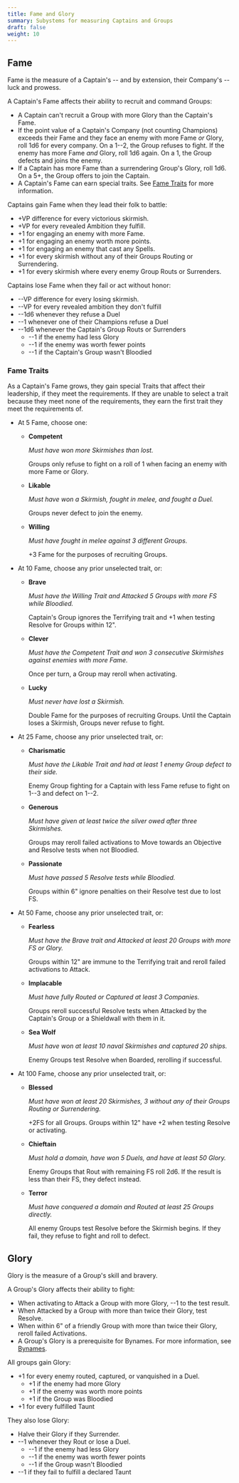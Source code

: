 ```yaml
---
title: Fame and Glory
summary: Subystems for measuring Captains and Groups
draft: false
weight: 10
---
```


## Fame

Fame is the measure of a Captain's -- and by extension, their Company's -- luck and prowess.

A Captain's Fame affects their ability to recruit and command Groups:

- A Captain can't recruit a Group with more Glory than the Captain's Fame.
- If the point value of a Captain's Company (not counting Champions) exceeds their Fame and they
  face an enemy with more Fame _or_ Glory, roll 1d6 for every company. On a 1--2, the Group refuses
  to fight. If the enemy has more Fame _and_ Glory, roll 1d6 again. On a 1, the Group defects and
  joins the enemy.
- If a Captain has more Fame than a surrendering Group's Glory, roll 1d6. On a 5+, the Group offers
  to join the Captain.
- A Captain's Fame can earn special traits. See [Fame Traits](#fame-traits) for more information.

Captains gain Fame when they lead their folk to battle:

- +VP difference for every victorious skirmish.
- +VP for every revealed Ambition they fulfill.
- +1 for engaging an enemy with more Fame.
- +1 for engaging an enemy worth more points.
- +1 for engaging an enemy that cast any Spells.
- +1 for every skirmish without any of their Groups Routing or Surrendering.
- +1 for every skirmish where every enemy Group Routs or Surrenders.

Captains lose Fame when they fail or act without honor:

- --VP difference for every losing skirmish.
- --VP for every revealed ambition they don't fulfill
- --1d6 whenever they refuse a Duel
- --1 whenever one of their Champions refuse a Duel
- --1d6 whenever the Captain's Group Routs or Surrenders
  - --1 if the enemy had less Glory
  - --1 if the enemy was worth fewer points
  - --1 if the Captain's Group wasn't Bloodied

### Fame Traits

As a Captain's Fame grows, they gain special Traits that affect their leadership, if they meet the
requirements. If they are unable to select a trait because they meet none of the requirements, they
earn the first trait they meet the requirements of.

- At 5 Fame, choose one:
  - **Competent**

    _Must have won more Skirmishes than lost._

    Groups only refuse to fight on a roll of 1 when facing an enemy with more Fame or Glory.
  - **Likable**

    _Must have won a Skirmish, fought in melee, and fought a Duel._

    Groups never defect to join the enemy.
  - **Willing**

    _Must have fought in melee against 3 different Groups._

    +3 Fame for the purposes of recruiting Groups.
- At 10 Fame, choose any prior unselected trait, or:
  - **Brave**

    _Must have the Willing Trait and Attacked 5 Groups with more FS while Bloodied._

    Captain's Group ignores the Terrifying trait and +1 when testing Resolve for Groups within 12".
  - **Clever**

    _Must have the Competent Trait and won 3 consecutive Skirmishes against enemies with more Fame._

    Once per turn, a Group may reroll when activating.
  - **Lucky**

    _Must never have lost a Skirmish._

    Double Fame for the purposes of recruiting Groups. Until the Captain loses a Skirmish, Groups
    never refuse to fight.
- At 25 Fame, choose any prior unselected trait, or:
  - **Charismatic**

    _Must have the Likable Trait and had at least 1 enemy Group defect to their side._

    Enemy Group fighting for a Captain with less Fame refuse to fight on 1--3 and defect on 1--2.
  - **Generous**

    _Must have given at least twice the silver owed after three Skirmishes._

    Groups may reroll failed activations to Move towards an Objective and Resolve tests when not
    Bloodied.
  - **Passionate**

    _Must have passed 5 Resolve tests while Bloodied._

    Groups within 6" ignore penalties on their Resolve test due to lost FS.
- At 50 Fame, choose any prior unselected trait, or:
  - **Fearless**

    _Must have the Brave trait and Attacked at least 20 Groups with more FS or Glory._

    Groups within 12" are immune to the Terrifying trait and reroll failed activations to Attack.
  - **Implacable**

    _Must have fully Routed or Captured at least 3 Companies._

    Groups reroll successful Resolve tests when Attacked by the Captain's Group or a Shieldwall with
    them in it.
  - **Sea Wolf**

    _Must have won at least 10 naval Skirmishes and captured 20 ships._

    Enemy Groups test Resolve when Boarded, rerolling if successful.
- At 100 Fame, choose any prior unselected trait, or:
  - **Blessed**

    _Must have won at least 20 Skirmishes, 3 without any of their Groups Routing or Surrendering._

    +2FS for all Groups. Groups within 12" have +2 when testing Resolve or activating.
  - **Chieftain**

    _Must hold a domain, have won 5 Duels, and have at least 50 Glory._

    Enemy Groups that Rout with remaining FS roll 2d6. If the result is less than their FS, they
    defect instead.
  - **Terror**

    _Must have conquered a domain and Routed at least 25 Groups directly._

    All enemy Groups test Resolve before the Skirmish begins. If they fail, they refuse to fight and
    roll to defect.

## Glory

Glory is the measure of a Group's skill and bravery.

A Group's Glory affects their ability to fight:

- When activating to Attack a Group with more Glory, --1 to the test result.
- When Attacked by a Group with more than twice their Glory, test Resolve.
- When within 6" of a friendly Group with more than twice their Glory, reroll failed Activations.
- A Group's Glory is a prerequisite for Bynames. For more information, see [Bynames][1].

All groups gain Glory:

- +1 for every enemy routed, captured, or vanquished in a Duel.
  - +1 if the enemy had more Glory
  - +1 if the enemy was worth more points
  - +1 if the Group was Bloodied
- +1 for every fulfilled Taunt

They also lose Glory:

- Halve their Glory if they Surrender.
- --1 whenever they Rout  or lose a Duel.
  - --1 if the enemy had less Glory
  - --1 if the enemy was worth fewer points
  - --1 if the Group wasn't Bloodied
- --1 if they fail to fulfill a declared Taunt

[1]: bynames.md
